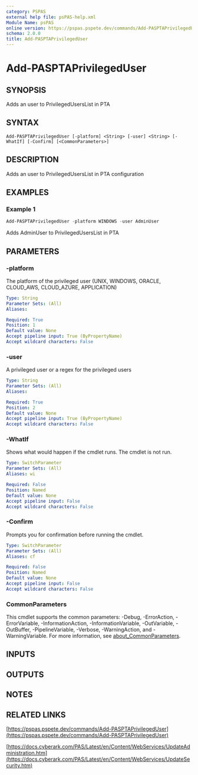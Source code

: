 ```yaml
---
category: PSPAS
external help file: psPAS-help.xml
Module Name: psPAS
online version: https://pspas.pspete.dev/commands/Add-PASPTAPrivilegedUser
schema: 2.0.0
title: Add-PASPTAPrivilegedUser
---
```


# Add-PASPTAPrivilegedUser

## SYNOPSIS
Adds an user to PrivilegedUsersList in PTA

## SYNTAX

```
Add-PASPTAPrivilegedUser [-platform] <String> [-user] <String> [-WhatIf] [-Confirm] [<CommonParameters>]
```

## DESCRIPTION
Adds an user to PrivilegedUsersList in PTA configuration

## EXAMPLES

### Example 1
```powershell
Add-PASPTAPrivilegedUser -platform WINDOWS -user AdminUser
```

Adds AdminUser to PrivilegedUsersList in PTA

## PARAMETERS

### -platform
The platform of the privileged user (UNIX, WINDOWS, ORACLE, CLOUD_AWS, CLOUD_AZURE, APPLICATION)

```yaml
Type: String
Parameter Sets: (All)
Aliases:

Required: True
Position: 1
Default value: None
Accept pipeline input: True (ByPropertyName)
Accept wildcard characters: False
```

### -user
A privileged user or a regex for the privileged users

```yaml
Type: String
Parameter Sets: (All)
Aliases:

Required: True
Position: 2
Default value: None
Accept pipeline input: True (ByPropertyName)
Accept wildcard characters: False
```

### -WhatIf
Shows what would happen if the cmdlet runs.
The cmdlet is not run.

```yaml
Type: SwitchParameter
Parameter Sets: (All)
Aliases: wi

Required: False
Position: Named
Default value: None
Accept pipeline input: False
Accept wildcard characters: False
```

### -Confirm
Prompts you for confirmation before running the cmdlet.

```yaml
Type: SwitchParameter
Parameter Sets: (All)
Aliases: cf

Required: False
Position: Named
Default value: None
Accept pipeline input: False
Accept wildcard characters: False
```

### CommonParameters
This cmdlet supports the common parameters: -Debug, -ErrorAction, -ErrorVariable, -InformationAction, -InformationVariable, -OutVariable, -OutBuffer, -PipelineVariable, -Verbose, -WarningAction, and -WarningVariable. For more information, see [about_CommonParameters](http://go.microsoft.com/fwlink/?LinkID=113216).

## INPUTS

## OUTPUTS

## NOTES

## RELATED LINKS

[https://pspas.pspete.dev/commands/Add-PASPTAPrivilegedUser](https://pspas.pspete.dev/commands/Add-PASPTAPrivilegedUser)

[https://docs.cyberark.com/PAS/Latest/en/Content/WebServices/UpdateAdministration.htm](https://docs.cyberark.com/PAS/Latest/en/Content/WebServices/UpdateSecurity.htm)
